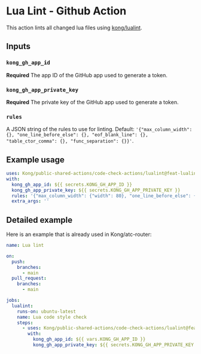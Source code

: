 # Lua Lint - Github Action

This action lints all changed lua files using [kong/lualint](https://github.com/kong/lualint).

## Inputs

### `kong_gh_app_id`

**Required** The app ID of the GitHub app used to generate a token.

### `kong_gh_app_private_key`

**Required** The private key of the GitHub app used to generate a token.

### `rules`

A JSON string of the rules to use for linting. Default: `'{"max_column_width": {}, "one_line_before_else": {}, "eof_blank_line": {}, "table_ctor_comma": {}, "func_separation": {}}'`.

## Example usage

```yaml
uses: Kong/public-shared-actions/code-check-actions/lualint@feat-lualint
with:
  kong_gh_app_id: ${{ secrets.KONG_GH_APP_ID }}
  kong_gh_app_private_key: ${{ secrets.KONG_GH_APP_PRIVATE_KEY }}
  rules: '{"max_column_width": {"width": 80}, "one_line_before_else": {}, "eof_blank_line": {}, "table_ctor_comma": {"style":"trailing"}, "func_separation": {}}'
  extra_args: ''
```

## Detailed example

Here is an example that is already used in Kong/atc-router:

```yaml
name: Lua lint

on:
  push:
    branches:
      - main
  pull_request:
    branches:
      - main

jobs:
  lualint:
    runs-on: ubuntu-latest
    name: Lua code style check
    steps:
      - uses: Kong/public-shared-actions/code-check-actions/lualint@feat-lualint
        with:
          kong_gh_app_id: ${{ vars.KONG_GH_APP_ID }}
          kong_gh_app_private_key: ${{ secrets.KONG_GH_APP_PRIVATE_KEY }}
```
